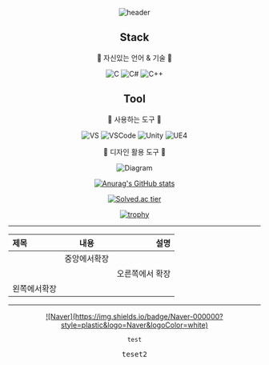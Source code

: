  <div align=center>
  
![header](https://capsule-render.vercel.app/api?type=waving&color=auto&height=300&section=header&text=Minseok%20Kim&fontSize=90)
 
## Stack
👻 자신있는 언어 & 기술 👻

![C](https://img.shields.io/badge/C-%2300599C.svg?style=plastic&logo=c&logoColor=white)
![C#](https://img.shields.io/badge/C%23-%23239120.svg?style=plastic&logo=c-sharp&logoColor=white)
![C++](https://img.shields.io/badge/C++-%2300599C.svg?style=plastic&logo=c%2B%2B&logoColor=white)

## Tool
👻 사용하는 도구 👻
 
![VS](https://img.shields.io/badge/VS-%235C2D91.svg?style=plastic&logo=Visual%20Studio&logoColor=white)
![VSCode](https://img.shields.io/badge/VS%20Code-%23007ACC.svg?style=plastic&logo=Visual%20Studio%20Code&logoColor=white)
![Unity](https://img.shields.io/badge/Unity-000000?style=plastic&logo=Unity&logoColor=white)
![UE4](https://img.shields.io/badge/UE4-EAEAEA?style=plastic&logo=Unreal%20Engine&logoColor=black)

👻 디자인 활용 도구 👻
 
![Diagram](https://img.shields.io/badge/Diagram-FF7F00.svg?style=plastic&logoColor=white)
 <!--
 Photoshop
 afftereffect
 Premiere pro
 -->
 
[![Anurag's GitHub stats](https://github-readme-stats.vercel.app/api?username=Ellimis&show_icons=true&theme=gruvbox_light)](https://github.com/anuraghazra/github-readme-stats)
 
 
[![Solved.ac tier](http://mazassumnida.wtf/api/generate_badge?boj=planetside2)](https://solved.ac/planetside2)

[![trophy](https://github-profile-trophy.vercel.app/?username=Ellimis&theme=onedark&no-frame=true&column=3&margin-w=15&margin-h=15&rank=SECRET,SSS,SS,S,AAA,AA,A,B,C)](https://github.com/Ellimis/github-profile-trophy)
 
- - -

|제목|내용|설명|
|:---|:---:|---:|
||중앙에서확장||
|||오른쪽에서 확장|
|왼쪽에서확장||

 - - -
 <a href="https://www.naver.com/">
  ![Naver](https://img.shields.io/badge/Naver-000000?style=plastic&logo=Naver&logoColor=white)
</a>
 
 
<pre><code>test</code></pre>
 
<pre>teset2</pre>

<!--
Git Readme에 Badge 만들기
https://blog.slarea.com/git/markdown/github-badge/
-->
<!--
뱃지 로고 사이트
https://simpleicons.org/
-->
<!--
마크다운 사용법 예시
https://gist.github.com/ihoneymon/652be052a0727ad59601
http://taewan.kim/post/markdown/

<a href="https://www.naver.com/">
  <img src="https://img.shields.io/badge/라벨-메시지-red" style="height : auto; margin-left : 8px; margin-right : 8px;"/>
</a>
-->

